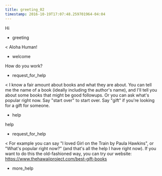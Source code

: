 ```yaml
---
title: greeting_02
timestamp: 2016-10-19T17:07:48.259701964-04:04
---
```


Hi
* greeting

< Aloha Human!
* welcome

How do you work?
* request_for_help

< I know a fair amount about books and what they are about. You can tell me the name of a book (ideally including the author's name), and I'll tell you about some books that might
be good followups. Or you can ask what's popular right now. Say "start over" to start over. Say "gift" if you're looking for a gift for someone.
* help

help
* request_for_help

< For example you can say "I loved Girl on the Train by Paula Hawkins", or "What's popular right now?" (and that's all the help I have right now). If you want to do this the old-fashioned
way, you can try our website: https://www.thehawaiiproject.com/best-gift-books
* more_help
